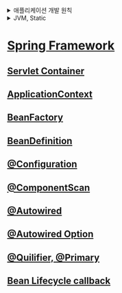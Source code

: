<details>
  <summary>애플리케이션 개발 원칙</summary>

## 애플리케이션 개발 원칙
> SOLID 원칙을 지킨다<br>
하나의 책임만<br>
추상화에 의존<br>
확장에만 열려있도록<br>

</details>

<details>
  <summary>JVM, Static</summary>

## JVM의 메모리 구조
![img.png](img.png)
- Heap: 객체 인스턴스 저장
- Method Area(or Class Area): 클래스(메타데이터), 스태틱 변수, 스태틱 메서드 등이 저장
- Stack: 메서드 호출 시 각 스레드마다 생성되는 스택 프레임이 저장

스태틱 변수와 메서드가 별도의 메서드 영역에 존재하므로<br> 해당 클래스의 인스턴스를 new 생성자로 만들지 않아도 사용할 수 있다<br>
내부 스태틱 클래스도 외부클래스와 독립적으로 메서드 영역에 존재한다
```java
public class OuterClass {

    private int instanceVariable = 1;
    private static int staticVariable = 2;

    public static class StaticNestedClass {
        public void printVariables() {
            // System.out.println(instanceVariable); // 컴파일 에러: 스태틱 클래스는 외부 클래스의 인스턴스 변수에 접근할 수 없음
            System.out.println(staticVariable); // 스태틱 변수에는 접근 가능
        }
    }

    public static void main(String[] args) {
        // 외부 클래스의 인스턴스 생성 없이 스태틱 클래스의 인스턴스를 생성할 수 있음
        OuterClass.StaticNestedClass nestedInstance = new OuterClass.StaticNestedClass();
        nestedInstance.printVariables(); // 출력: 2
    }
}
```
</details>

# [Spring Framework](docs/springframework.md)

## [Servlet Container](docs/servlet-container.md)

## [ApplicationContext](docs/applicationcontext.md)

## [BeanFactory](docs/beanfactory.md)

## [BeanDefinition](docs/beandefinition.md)

## [@Configuration](docs/configuration.md)

## [@ComponentScan](docs/componentscan.md)

## [@Autowired](docs/autowired.md)

## [@Autowired Option](docs/autowiredoption.md)

## [@Quilifier, @Primary](docs/quilifier.md)

## [Bean Lifecycle callback](docs/beanlifecyclecallback.md)
